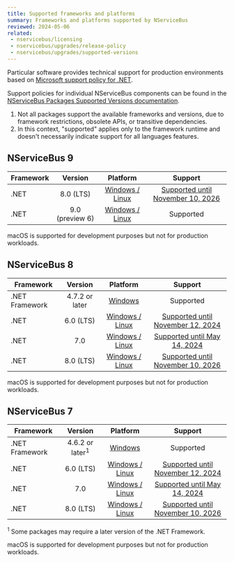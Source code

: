 ```yaml
---
title: Supported frameworks and platforms
summary: Frameworks and platforms supported by NServiceBus
reviewed: 2024-05-06
related:
 - nservicebus/licensing
 - nservicebus/upgrades/release-policy
 - nservicebus/upgrades/supported-versions
---
```


Particular software provides technical support for production environments based on [Microsoft support policy for .NET](https://dotnet.microsoft.com/en-us/platform/support/policy).

Support policies for individual NServiceBus components can be found in the [NServiceBus Packages Supported Versions documentation](supported-versions.md).

1. Not all packages support the available frameworks and versions, due to framework restrictions, obsolete APIs, or transitive dependencies.
2. In this context, "supported" applies only to the framework runtime and doesn't necessarily indicate support for all languages features.

## NServiceBus 9

| Framework | Version | Platform | Support |
|------------------|:-------:|:--------:|:-------:|
| .NET | 8.0 (LTS) | [Windows / Linux](https://github.com/dotnet/core/blob/main/release-notes/8.0/supported-os.md) | [Supported until November 10, 2026](https://dotnet.microsoft.com/en-us/platform/support/policy/dotnet-core) |
| .NET | 9.0 (preview 6) | [Windows / Linux](https://github.com/dotnet/core/blob/main/release-notes/9.0/supported-os.md) | Supported |

macOS is supported for development purposes but not for production workloads.

## NServiceBus 8

| Framework | Version | Platform | Support |
|------------------|:-------:|:--------:|:-------:|
| .NET Framework | 4.7.2 or later | [Windows](https://docs.microsoft.com/en-us/dotnet/framework/migration-guide/versions-and-dependencies) | Supported |
| .NET | 6.0 (LTS) | [Windows / Linux](https://github.com/dotnet/core/blob/main/release-notes/6.0/supported-os.md) | [Supported until November 12, 2024](https://dotnet.microsoft.com/en-us/platform/support/policy/dotnet-core) |
| .NET | 7.0 | [Windows / Linux](https://github.com/dotnet/core/blob/main/release-notes/7.0/supported-os.md) | [Supported until May 14, 2024](https://dotnet.microsoft.com/en-us/platform/support/policy/dotnet-core) |
| .NET | 8.0 (LTS) | [Windows / Linux](https://github.com/dotnet/core/blob/main/release-notes/8.0/supported-os.md) | [Supported until November 10, 2026](https://dotnet.microsoft.com/en-us/platform/support/policy/dotnet-core) |

macOS is supported for development purposes but not for production workloads.

## NServiceBus 7

| Framework | Version | Platform | Support |
|------------------|:-------:|:--------:|:-------:|
| .NET Framework | 4.6.2 or later<sup>1</sup> | [Windows](https://docs.microsoft.com/en-us/dotnet/framework/migration-guide/versions-and-dependencies) | Supported |
| .NET | 6.0 (LTS) | [Windows / Linux](https://github.com/dotnet/core/blob/main/release-notes/6.0/supported-os.md) | [Supported until November 12, 2024](https://dotnet.microsoft.com/en-us/platform/support/policy/dotnet-core) |
| .NET | 7.0 | [Windows / Linux](https://github.com/dotnet/core/blob/main/release-notes/7.0/supported-os.md) | [Supported until May 14, 2024](https://dotnet.microsoft.com/en-us/platform/support/policy/dotnet-core) |
| .NET | 8.0 (LTS) | [Windows / Linux](https://github.com/dotnet/core/blob/main/release-notes/8.0/supported-os.md) | [Supported until November 10, 2026](https://dotnet.microsoft.com/en-us/platform/support/policy/dotnet-core) |

<sup>1</sup> Some packages may require a later version of the .NET Framework.

macOS is supported for development purposes but not for production workloads.
